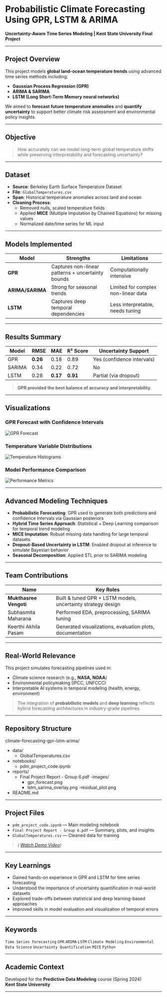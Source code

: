 # Probabilistic Climate Forecasting Using GPR, LSTM & ARIMA  
**Uncertainty-Aware Time Series Modeling | Kent State University Final Project**

---

##  Project Overview

This project models **global land-ocean temperature trends** using advanced time series methods including:
- **Gaussian Process Regression (GPR)**  
- **ARIMA & SARIMA**  
- **LSTM (Long Short-Term Memory neural networks)**

We aimed to **forecast future temperature anomalies** and **quantify uncertainty** to support better climate risk assessment and environmental policy insights.

---

##  Objective

> How accurately can we model long-term global temperature shifts while preserving interpretability and forecasting uncertainty?

---

##  Dataset

- **Source**: Berkeley Earth Surface Temperature Dataset  
- **File**: `GlobalTemperatures.csv`  
- **Span**: Historical temperature anomalies across land and ocean  
- **Cleaning Process**:  
  - Removed nulls, scaled temperature fields  
  - Applied **MICE** (Multiple Imputation by Chained Equations) for missing values  
  - Normalized date/time series for ML input  

---

##  Models Implemented

| Model           | Strengths                                           | Limitations                        |
|----------------|-----------------------------------------------------|------------------------------------|
| **GPR**         | Captures non-linear patterns + uncertainty bounds   | Computationally intensive          |
| **ARIMA/SARIMA**| Strong for seasonal trends                          | Limited for complex non-linear data|
| **LSTM**        | Captures deep temporal dependencies                 | Less interpretable, needs tuning   |

---

##  Results Summary

| Model        | RMSE   | MAE   | R² Score | Uncertainty Support         |
|--------------|--------|-------|----------|-----------------------------|
| GPR          | **0.26** | 0.18 | 0.89     |  Yes (confidence intervals) |
| SARIMA       | 0.34   | 0.22 | 0.72     |  No                        |
| LSTM         | 0.28   | **0.17** | **0.91** |  Partial (via dropout)     |

>  **GPR provided the best balance of accuracy and interpretability**.

---

##  Visualizations

### GPR Forecast with Confidence Intervals  
![GPR Forecast](gpr_confidence_forecast.png)

### Temperature Variable Distributions  
![Temperature Histograms](temp_variable_histograms.png)


### Model Performance Comparison  
![Performance Metrics](model_performance_comparison.png)


---

##  Advanced Modeling Techniques

- **Probabilistic Forecasting**: GPR used to generate both predictions and confidence intervals via Gaussian posteriors  
- **Hybrid Time Series Approach**: Statistical + Deep Learning comparison for temporal trend modeling  
- **MICE Imputation**: Robust missing data handling for large temporal datasets  
- **Dropout-Based Uncertainty in LSTM**: Enabled dropout at inference to simulate Bayesian behavior  
- **Seasonal Decomposition**: Applied STL prior to SARIMA modeling  

---

##  Team Contributions

| Name                   | Key Roles                                                                     |
|------------------------|--------------------------------------------------------------------------------|
| **Mukthasree Vengoti** | Built & tuned GPR + LSTM models, uncertainty strategy design                   |
| Subhasmita Maharana    | Performed EDA, preprocessing, SARIMA tuning                                   |
| Keerthi Akhila Pasam   | Generated visualizations, evaluation plots, documentation                     |

---

##  Real-World Relevance

This project simulates forecasting pipelines used in:
-  Climate science research (e.g., **NASA, NOAA**)  
-  Environmental policymaking (IPCC, UNFCCC)  
-  Interpretable AI systems in temporal modeling (health, energy, environment)

> The integration of **probabilistic models** and **deep learning** reflects hybrid forecasting architectures in industry-grade pipelines.

---

##  Repository Structure
climate-forecasting-gpr-lstm-arima/
- data/
    - GlobalTemperatures.csv
- notebooks/
    - pdm_project_code.ipynb
- reports/
  - Final Project Report - Group 6.pdf
  -images/
    - gpr_forecast.png
    - lstm_sarima_overlay.png
    -residual_plot.png
- README.md


---

##  Project Files

-  `pdm_project_code.ipynb` — Main modeling notebook  
-  `Final Project Report - Group 6.pdf` — Summary, plots, and insights  
-  `GlobalTemperatures.csv` — Cleaned data for training  
  > _( [Watch Demo Video](https://drive.google.com/your-link))_

---

##  Key Learnings

- Gained hands-on experience in GPR and LSTM for time series forecasting  
- Understood the importance of uncertainty quantification in real-world datasets  
- Explored trade-offs between statistical and deep learning-based approaches  
- Improved skills in model evaluation and visualization of temporal errors  

---

##  Keywords

`Time Series Forecasting` `GPR` `ARIMA` `LSTM` `Climate Modeling` `Environmental Data Science` `Uncertainty Quantification` `MICE` `Python`

---

##  Academic Context

Developed for the **Predictive Data Modeling** course (Spring 2024)  
 **Kent State University**

---



